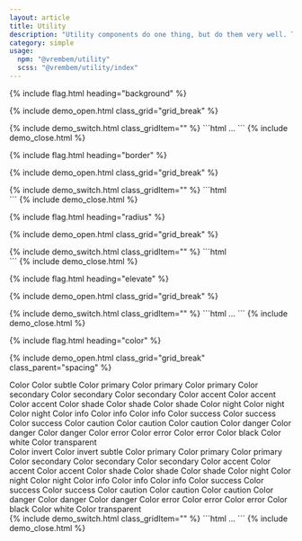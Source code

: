 ```yaml
---
layout: article
title: Utility
description: "Utility components do one thing, but do them very well. These are great for prototyping or applying one-off properties to existing components."
category: simple
usage:
  npm: "@vrembem/utility"
  scss: "@vrembem/utility/index"
---
```


{% include flag.html heading="background" %}

{% include demo_open.html class_grid="grid_break" %}
<div class="swatch-group">
  <div class="swatch-group">
    <div class="swatch background_primary_light"></div>
    <div class="swatch background_primary"></div>
    <div class="swatch background_primary_dark"></div>
  </div>
  <div class="swatch-group">
    <div class="swatch background_secondary_light"></div>
    <div class="swatch background_secondary"></div>
    <div class="swatch background_secondary_dark"></div>
  </div>
  <div class="swatch-group">
    <div class="swatch background_accent_light"></div>
    <div class="swatch background_accent"></div>
    <div class="swatch background_accent_dark"></div>
  </div>
  <div class="swatch-group">
    <div class="swatch background_shade_light"></div>
    <div class="swatch background_shade"></div>
    <div class="swatch background_shade_dark"></div>
  </div>
  <div class="swatch-group">
    <div class="swatch background_night_light"></div>
    <div class="swatch background_night"></div>
    <div class="swatch background_night_dark"></div>
  </div>
  <div class="swatch-group">
    <div class="swatch background_info_light"></div>
    <div class="swatch background_info"></div>
    <div class="swatch background_info_dark"></div>
  </div>
  <div class="swatch-group">
    <div class="swatch background_success_light"></div>
    <div class="swatch background_success"></div>
    <div class="swatch background_success_dark"></div>
  </div>
  <div class="swatch-group">
    <div class="swatch background_caution_light"></div>
    <div class="swatch background_caution"></div>
    <div class="swatch background_caution_dark"></div>
  </div>
  <div class="swatch-group">
    <div class="swatch background_danger_light"></div>
    <div class="swatch background_danger"></div>
    <div class="swatch background_danger_dark"></div>
  </div>
  <div class="swatch-group">
    <div class="swatch background_error_light"></div>
    <div class="swatch background_error"></div>
    <div class="swatch background_error_dark"></div>
  </div>
  <div class="swatch-group">
    <div class="swatch background_black"></div>
    <div class="swatch border_top border_right border_bottom background_white"></div>
    <div class="swatch border_top border_right border_bottom background_transparent"></div>
  </div>
</div>
{% include demo_switch.html class_gridItem="" %}
```html
...
```
{% include demo_close.html %}

{% include flag.html heading="border" %}

{% include demo_open.html class_grid="grid_break" %}
<div class="swatch-group">
  <div class="swatch background_shade_light border"></div>
  <div class="swatch background_shade_light border_top"></div>
  <div class="swatch background_shade_light border_right"></div>
  <div class="swatch background_shade_light border_bottom"></div>
  <div class="swatch background_shade_light border_left"></div>
</div>
{% include demo_switch.html class_gridItem="" %}
```html
<div class="border"></div>
<div class="border_top"></div>
<div class="border_right"></div>
<div class="border_bottom"></div>
<div class="border_left"></div>
```
{% include demo_close.html %}

{% include flag.html heading="radius" %}

{% include demo_open.html class_grid="grid_break" %}
<div class="swatch-group">
  <div class="swatch background_secondary radius"></div>
  <div class="swatch background_secondary radius_square"></div>
  <div class="swatch background_secondary radius_circle"></div>
</div>
{% include demo_switch.html class_gridItem="" %}
```html
<div class="radius"></div>
<div class="radius_square"></div>
<div class="radius_circle"></div>
```
{% include demo_close.html %}

{% include flag.html heading="elevate" %}

{% include demo_open.html class_grid="grid_break" %}
<div class="padding_lg background_shade_light">
  <div class="swatch-group">
    <div class="swatch background_white elevate"></div>
    <div class="swatch background_white elevate_flat"></div>
    <div class="swatch background_white elevate_1dp"></div>
    <div class="swatch background_white elevate_4dp"></div>
    <div class="swatch background_white elevate_8dp"></div>
    <div class="swatch background_white elevate_16dp"></div>
    <div class="swatch background_white elevate_24dp"></div>
  </div>
</div>
{% include demo_switch.html class_gridItem="" %}
```html
...
```
{% include demo_close.html %}

{% include flag.html heading="color" %}

{% include demo_open.html class_grid="grid_break" class_parent="spacing" %}
<div class="padding background_white">
  <div class="swatch-group">
    <span class="color">Color</span>
    <span class="color_subtle">Color subtle</span>
    <span class="color_primary_light">Color primary</span>
    <span class="color_primary">Color primary</span>
    <span class="color_primary_dark">Color primary</span>
    <span class="color_secondary_light">Color secondary</span>
    <span class="color_secondary">Color secondary</span>
    <span class="color_secondary_dark">Color secondary</span>
    <span class="color_accent_light">Color accent</span>
    <span class="color_accent">Color accent</span>
    <span class="color_accent_dark">Color accent</span>
    <span class="color_shade_light">Color shade</span>
    <span class="color_shade">Color shade</span>
    <span class="color_shade_dark">Color shade</span>
    <span class="color_night_light">Color night</span>
    <span class="color_night">Color night</span>
    <span class="color_night_dark">Color night</span>
    <span class="color_info_light">Color info</span>
    <span class="color_info">Color info</span>
    <span class="color_info_dark">Color info</span>
    <span class="color_success_light">Color success</span>
    <span class="color_success">Color success</span>
    <span class="color_success_dark">Color success</span>
    <span class="color_caution_light">Color caution</span>
    <span class="color_caution">Color caution</span>
    <span class="color_caution_dark">Color caution</span>
    <span class="color_danger_light">Color danger</span>
    <span class="color_danger">Color danger</span>
    <span class="color_danger_dark">Color danger</span>
    <span class="color_error_light">Color error</span>
    <span class="color_error">Color error</span>
    <span class="color_error_dark">Color error</span>
    <span class="color_black">Color black</span>
    <span class="color_white">Color white</span>
    <span class="color_transparent">Color transparent</span>
  </div>
</div>
<div class="padding radius background_night">
  <div class="swatch-group">
    <span class="color_invert">Color invert</span>
    <span class="color_invert_subtle">Color invert subtle</span>
    <span class="color_primary_light">Color primary</span>
    <span class="color_primary">Color primary</span>
    <span class="color_primary_dark">Color primary</span>
    <span class="color_secondary_light">Color secondary</span>
    <span class="color_secondary">Color secondary</span>
    <span class="color_secondary_dark">Color secondary</span>
    <span class="color_accent_light">Color accent</span>
    <span class="color_accent">Color accent</span>
    <span class="color_accent_dark">Color accent</span>
    <span class="color_shade_light">Color shade</span>
    <span class="color_shade">Color shade</span>
    <span class="color_shade_dark">Color shade</span>
    <span class="color_night_light">Color night</span>
    <span class="color_night">Color night</span>
    <span class="color_night_dark">Color night</span>
    <span class="color_info_light">Color info</span>
    <span class="color_info">Color info</span>
    <span class="color_info_dark">Color info</span>
    <span class="color_success_light">Color success</span>
    <span class="color_success">Color success</span>
    <span class="color_success_dark">Color success</span>
    <span class="color_caution_light">Color caution</span>
    <span class="color_caution">Color caution</span>
    <span class="color_caution_dark">Color caution</span>
    <span class="color_danger_light">Color danger</span>
    <span class="color_danger">Color danger</span>
    <span class="color_danger_dark">Color danger</span>
    <span class="color_error_light">Color error</span>
    <span class="color_error">Color error</span>
    <span class="color_error_dark">Color error</span>
    <span class="color_black">Color black</span>
    <span class="color_white">Color white</span>
    <span class="color_transparent">Color transparent</span>
  </div>
</div>
{% include demo_switch.html class_gridItem="" %}
```html
...
```
{% include demo_close.html %}
